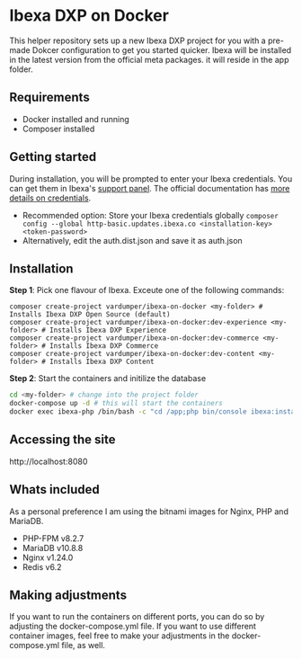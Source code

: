 # Ibexa DXP on Docker

This helper repository sets up a new Ibexa DXP project for you with a pre-made Dokcer configuration to get you started quicker.
Ibexa will be installed in the latest version from the official meta packages. it will reside in the app folder.

## Requirements

- Docker installed and running
- Composer installed

## Getting started

During installation, you will be prompted to enter your Ibexa credentials. You can get them in Ibexa's [support panel](https://support.ibexa.co).
The official documentation has [more details on credentials](https://doc.ibexa.co/en/latest/getting_started/requirements/#ibexa-dxp-credentials).

- Recommended option: Store your Ibexa credentials globally `composer config --global http-basic.updates.ibexa.co <installation-key> <token-password>`
- Alternatively, edit the auth.dist.json and save it as auth.json

## Installation

**Step 1**: Pick one flavour of Ibexa. Exceute one of the following commands:

```
composer create-project vardumper/ibexa-on-docker <my-folder> # Installs Ibexa DXP Open Source (default)
composer create-project vardumper/ibexa-on-docker:dev-experience <my-folder> # Installs Ibexa DXP Experience
composer create-project vardumper/ibexa-on-docker:dev-commerce <my-folder> # Installs Ibexa DXP Commerce
composer create-project vardumper/ibexa-on-docker:dev-content <my-folder> # Installs Ibexa DXP Content
```

**Step 2**: Start the containers and initilize the database

```bash
cd <my-folder> # change into the project folder
docker-compose up -d # this will start the containers
docker exec ibexa-php /bin/bash -c "cd /app;php bin/console ibexa:install" # finalizes the setup
```

## Accessing the site

http://localhost:8080

## Whats included

As a personal preference I am using the bitnami images for Nginx, PHP and MariaDB.

- PHP-FPM v8.2.7
- MariaDB v10.8.8
- Nginx v1.24.0
- Redis v6.2

## Making adjustments

If you want to run the containers on different ports, you can do so by adjusting the docker-compose.yml file.
If you want to use different container images, feel free to make your adjustments in the docker-compose.yml file, as well.
